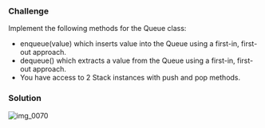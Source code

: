 ### Challenge 

Implement the following methods for the Queue class:
 - enqueue(value) which inserts value into the Queue using a first-in, first-out approach.
 - dequeue() which extracts a value from the Queue using a first-in, first-out approach.
 - You have access to 2 Stack instances with push and pop methods.

### Solution 

![img_0070](https://user-images.githubusercontent.com/34176171/39480263-8750654c-4d1c-11e8-8295-f15257c192d6.JPG)

